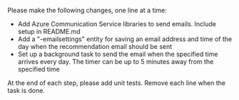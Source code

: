 Please make the following changes, one line at a time:
* Add Azure Communication Service libraries to send emails. Include setup in README.md
* Add a "<userid>-emailsettings" entity for saving an email address and time of the day when the recommendation email should be sent
* Set up a background task to send the email when the specified time arrives every day. The timer can be up to 5 minutes away from the specified time

At the end of each step, please add unit tests. Remove each line when the task is done.